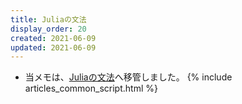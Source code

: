 ```yaml
---
title: Juliaの文法
display_order: 20
created: 2021-06-09
updated: 2021-06-09
---
```

- 当メモは、[Juliaの文法](https://thinktwice.tech/it/julia/grammar_of_julia/)へ移管しました。
{% include articles_common_script.html %}
